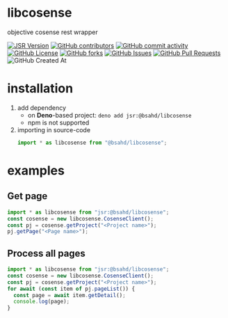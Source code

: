 # libcosense

objective cosense rest wrapper

[![JSR Version](https://img.shields.io/jsr/v/%40bsahd/libcosense?logo=jsr&color=yellow)](https://jsr.io/@bsahd/libcosense)
[![GitHub contributors](https://img.shields.io/github/contributors-anon/bsahd/libcosense)](https://github.com/bsahd/libcosense/graphs/contributors)
[![GitHub commit activity](https://img.shields.io/github/commit-activity/m/bsahd/libcosense)](https://github.com/bsahd/libcosense/graphs/commit-activity)
[![GitHub License](https://img.shields.io/github/license/bsahd/libcosense)](https://github.com/bsahd/libcosense/blob/main/LICENSE)
[![GitHub forks](https://img.shields.io/github/forks/bsahd/libcosense)](https://github.com/bsahd/libcosense/forks)
[![GitHub Issues](https://img.shields.io/github/issues/bsahd/libcosense)](https://github.com/bsahd/libcosense/issues)
[![GitHub Pull Requests](https://img.shields.io/github/issues-pr/bsahd/libcosense)](https://github.com/bsahd/libcosense/pulls)
![GitHub Created At](https://img.shields.io/github/created-at/bsahd/libcosense)

# installation

1. add dependency
   - on **Deno**-based project: `deno add jsr:@bsahd/libcosense`
   - npm is not supported
2. importing in source-code
   ```ts
   import * as libcosense from "@bsahd/libcosense";
   ```

# examples

## Get page

```ts
import * as libcosense from "jsr:@bsahd/libcosense";
const cosense = new libcosense.CosenseClient();
const pj = cosense.getProject("<Project name>");
pj.getPage("<Page name>");
```

## Process all pages

```ts
import * as libcosense from "jsr:@bsahd/libcosense";
const cosense = new libcosense.CosenseClient();
const pj = cosense.getProject("<Project name>");
for await (const item of pj.pageList()) {
  const page = await item.getDetail();
  console.log(page);
}
```

